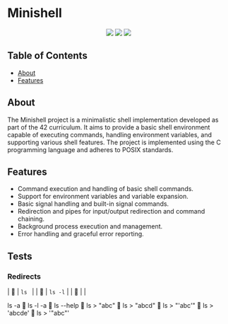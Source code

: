 # Minishell

<p align="center">
  <img src="https://img.shields.io/github/languages/top/ziliolu/42_minishell?color=#FFFFFF&style=flat-square" />
  <img src="https://img.shields.io/badge/status-in%20process-yellow?style=flat-square" />
  <img src="https://img.shields.io/github/last-commit/ziliolu/42_minishell?color=#FFFFFF&style=flat-square" />
</p>

## Table of Contents

- [About](#about)
- [Features](#features)

## About

The Minishell project is a minimalistic shell implementation developed as part of the 42 curriculum. It aims to provide a basic shell environment capable of executing commands, handling environment variables, and supporting various shell features. The project is implemented using the C programming language and adheres to POSIX standards.

## Features

- Command execution and handling of basic shell commands.
- Support for environment variables and variable expansion.
- Basic signal handling and built-in signal commands.
- Redirection and pipes for input/output redirection and command chaining.
- Background process execution and management.
- Error handling and graceful error reporting.


## Tests

### Redirects

| 🔴 | `ls `      |
| 🔴 | `ls -l`    |
| 🔴 |            |



ls -a
🔴 ls -l -a
🔴 ls --help
🔴 ls > "abc"
🔴 ls >     "abcd"
🔴 ls >   "'abc'"
🔴 ls >   'abcde'
🔴 ls >     '"abc"'
